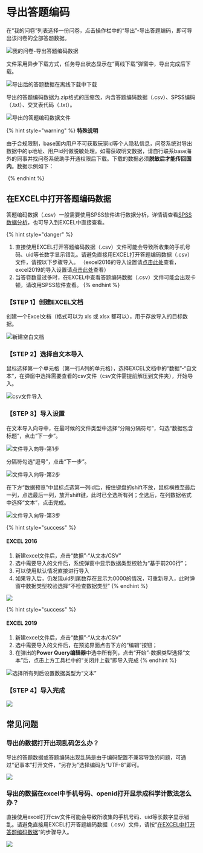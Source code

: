 # 导出答题编码

在“我的问卷”列表选择一份问卷，点击操作栏中的“导出”-导出答题编码，即可导出该问卷的全部答题数据。

![我的问卷-导出答题编码数据](../../.gitbook/assets/Snipaste_2023-10-09_10-13-00.png)

&#x20;文件采用异步下载方式，任务导出状态显示在“离线下载”弹窗中，导出完成后下载。

![导出后的答题数据在离线下载中下载](../../.gitbook/assets/Snipaste_2023-10-09_10-14-33.png)

导出的答题编码数据为.zip格式的压缩包，内含答题编码数据（.csv）、SPSS编码（.txt）、交叉表代码（.txt）。

![导出的答题编码数据文件](../../.gitbook/assets/Snipaste_2023-10-09_10-27-02.png)

{% hint style="warning" %}
**特殊说明**

由于合规限制，base国内用户不可获取玩家id等个人隐私信息，问卷系统对导出数据中的ip地址、用户id列做脱敏处理。如需获取明文数据，请自行联系base海外的同事并找问卷系统助手开通权限后下载。下载的数据必须**脱敏后才能传回国内**。数据示例如下：

<img src="../../.gitbook/assets/image (2) (1) (1) (1) (1) (1) (1) (1) (1) (1) (1) (1) (1) (1) (1) (1) (1) (1) (1) (1) (1) (1) (1) (1).png" alt="" data-size="original">
{% endhint %}



## 在EXCEL中打开答题编码数据

答题编码数据（.csv）一般需要使用SPSS软件进行数据分析，详情请查看[SPSS数据分析](spss-shu-ju-fen-xi.md)，也可导入到EXCEL中直接查看。

{% hint style="danger" %}
1. 直接使用EXCEL打开答题编码数据（.csv）文件可能会导致所收集的手机号码、uid等长数字显示错乱。请避免直接用EXCEL打开答题编码数据（.csv）文件，请按以下步骤导入。  （excel2016的导入设置请[点击此处](https://imur.gitbook.io/help_center/cao-zuo-zhi-yin/xia-zai-shu-ju/dao-chu-da-ti-bian-ma#excel-2016)查看，excel2019的导入设置请[点击此处](https://imur.gitbook.io/help_center/cao-zuo-zhi-yin/xia-zai-shu-ju/dao-chu-da-ti-bian-ma#excel-2019)查看）
2. 当答卷数量过多时，在EXCEL中查看答题编码数据（.csv）文件可能会出现卡顿，请改用SPSS软件查看。
{% endhint %}

### 【STEP 1】创建EXCEL文档

创建一个Excel文档（格式可以为 xls 或 xlsx 都可以），用于存放导入的目标数据。

![新建空白文档](<../../.gitbook/assets/image (286).png>)

### 【STEP 2】选择自文本导入

鼠标选择第一个单元格（第一行A列的单元格），选择EXCEL文档中的“数据”-“自文本”，在弹窗中选择需要查看的csv文件（csv文件需提前解压到文件夹），开始导入。

![csv文件导入](<../../.gitbook/assets/image (59).png>)

### 【STEP 3】导入设置

在文本导入向导中，在最时候的文件类型中选择“分隔分隔符号”，勾选“数据包含标题”，点击“下一步”。

![文件导入向导-第1步](<../../.gitbook/assets/image (815).png>)

分隔符勾选“逗号”，点击“下一步”。

![文件导入向导-第2步](<../../.gitbook/assets/image (223).png>)

在下方“数据预览”中鼠标点选第一列id后，按住键盘的shift不放，鼠标横拽至最后一列，点选最后一列，放开shift键，此时已全选所有列；全选后，在列数据格式中选择“文本”，点击完成。

![文件导入向导-第3步](<../../.gitbook/assets/image (345).png>)

{% hint style="success" %}
#### EXCEL 2016

1. 新建excel文件后，点击“数据”-“从文本/CSV”
2. 选中需要导入的文件后，系统弹窗中显示数据类型校验为“基于前200行”；
3. 可以使用默认情况直接进行导入
4. 如果导入后，仍发现uid列尾数存在显示为0000的情况，可重新导入，此时弹窗中数据类型校验选择“不检查数据类型”
{% endhint %}

![](<../../.gitbook/assets/image (184).png>)

{% hint style="success" %}
#### EXCEL 2019

1. 新建excel文件后，点击“数据”-“从文本/CSV”
2. 选中需要导入的文件后，在预览界面点击下方的“编辑”按钮；
3. 在弹出的**Power Query编辑器**中选中所有列，点击“开始”-数据类型选择“文本”后，点击上方工具栏中的“关闭并上载”即导入完成
{% endhint %}

![选择所有列后设置数据类型为“文本”](<../../.gitbook/assets/image (128).png>)



### 【STEP 4】导入完成

![](<../../.gitbook/assets/image (317).png>)

## 常见问题

### 导出的数据打开出现乱码怎么办？

导出的答题数据或答题编码出现乱码是由于编码配置不兼容导致的问题，可通过“记事本”打开文件，“另存为”选择编码为“UTF-8”即可。

![](<../../.gitbook/assets/image (25) (1) (1) (1) (1).png>)

###

### 导出的数据在excel中手机号码、openid打开显示成科学计数法怎么办？

直接使用excel打开csv文件可能会导致所收集的手机号码、uid等长数字显示错乱。请避免直接用EXCEL打开答题编码数据（.csv）文件，请按“[在EXCEL中打开答题编码数据](dao-chu-da-ti-bian-ma.md#zai-excel-zhong-da-kai-da-ti-bian-ma-shu-ju)”的步骤导入。

![](<../../.gitbook/assets/image (813).png>)

